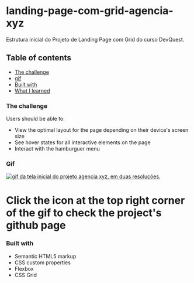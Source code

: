 # landing-page-com-grid-agencia-xyz
Estrutura inicial do Projeto de Landing Page com Grid do curso DevQuest.

## Table of contents

  - [The challenge](#the-challenge)
  - [gif](#gif)
  - [Built with](#built-with)
  - [What I learned](#what-i-learned)

### The challenge

Users should be able to:

- View the optimal layout for the page depending on their device's screen size
- See hover states for all interactive elements on the page
- Interact with the hamburguer menu

### Gif

[<img src="./images/gif-agencia-grid-xyz.gif" alt="gif da tela inicial do projeto agencia xyz, em duas resoluções.">](https://github.com/guifferrari/landing-page-grid-agencia-xyz)

# Click the icon at the top right corner of the gif to check the project's github page

### Built with

- Semantic HTML5 markup
- CSS custom properties
- Flexbox
- CSS Grid